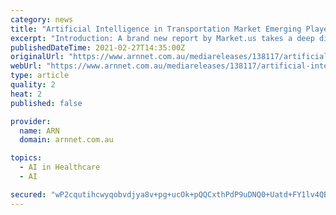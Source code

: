 ```yaml
---
category: news
title: "Artificial Intelligence in Transportation Market Emerging Players May Yields New Opportunities 2022-2031"
excerpt: "Introduction: A brand new report by Market.us takes a deep dive into the \"Artificial Intelligence in Transportation Market Segmentation by Application (Semi & Full-Autonomous, HMI"
publishedDateTime: 2021-02-27T14:35:00Z
originalUrl: "https://www.arnnet.com.au/mediareleases/138117/artificial-intelligence-in-transportation-market/"
webUrl: "https://www.arnnet.com.au/mediareleases/138117/artificial-intelligence-in-transportation-market/"
type: article
quality: 2
heat: 2
published: false

provider:
  name: ARN
  domain: arnnet.com.au

topics:
  - AI in Healthcare
  - AI

secured: "wP2cqutihcwyqobvdjya8v+pg+ucOk+pQQCxthPdP9uDNQ0+Uatd+FY1lv4QBJUnhg+v3enATg1RfwtSp4jD+vuwBmzch7d/XfGKkVfA6KnJ3qXvftYSo/3oKaiPfmPsTQsarDR6mEzz7KqaBk/+GSuwTf3RExjRKGl4lWIAwwRb3aLOuaP4TSTEYk7aWeFjTGoPd+yjyzJRHxDj3+ffO6e0JLPLIeKEHWytZ66IXzbfdPHCMs2wn57qqslEeR1j8qmccNFw0qLmq8bPUCNoSNIfWwr+mV9NLwExHHG8bXxjkM610vI4sVN4WMmJRAPaKniM5OR/7XfVb/1O97+5eSO0naIqCW4ijxr6WO2ohmg=;dSj+umH/7RAMAbxe+zwDzw=="
---
```


